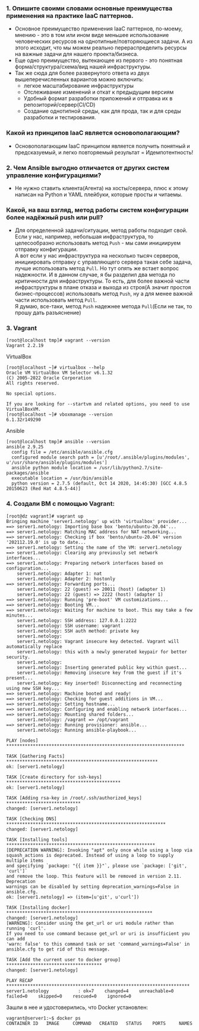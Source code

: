 ### 1. Опишите своими словами основные преимущества применения на практике IaaC паттернов.
* Основное преимущество применения IaaC паттернов, по-моему, мнению - это в том или ином виде меньшее использование человеческих ресурсов на однотипные/повторяющиеся задачи. А из этого исходит, что мы можем реально перераспределить ресурсы на важные задачи для нашего проекта/бизнеса.
* Еще одно преимущество, вытекающее из первого - это понятная форма/структура/схема/вид нашей инфраструктуры.
* Так же сюда для более развернутого ответа из двух вышеперечисленных вариантов можно включить:
  * легкое масштабирование инфраструктуры
  * Отслеживание изменений и откат к предыдущим версиям
  * Удобный формат разработки приложений и отправка их в репозиторий/сервер(CI/CD)
  * Создание однотипной среды, как для прода, так и для среды разработки и тестирования.
### Какой из принципов IaaC является основополагающим?
* Основополагающим IaaC принципом является получить понятный и предсказуемый, и легко повторяемый результат = Идемпотентность!
### 2. Чем Ansible выгодно отличается от других систем управление конфигурациями?
* Не нужно ставить клиента(Агента) на хосты/сервера, плюс к этому написан на Python и YAML плейбуки, которые просты и читаемы.
### Какой, на ваш взгляд, метод работы систем конфигурации более надёжный push или pull?
* Для определенной задачи/ситуации, метод работы подходит свой. Если у нас, например, небольшая инфраструктура, то целесообразно использовать метод `Push` - мы сами инициируем отправку конфигурации.\
А вот если у нас инфраструктура на несколько тысяч серверов, инициировать отправку с управляющего сервера такая себе задача, лучше использовать метод `Pull`. Но тут опять же встает вопрос надежности. И в данном случае, я бы разделил два метода по критичности для инфраструктуры. То есть, для более важной части инфраструктуры в плане отказа и выхода из строя(А значит простоя бизнес-процессов) использовать метод `Push`, ну а для менее важной части использовать метод `Pull`.\
Я думаю, все-таки, метод `Push` надежнее метода `Pull`(Если не так, то прошу дать разъяснение)
### 3. Vagrant
```
[root@localhost tmp]# vagrant --version
Vagrant 2.2.19
```
VirtualBox
```
[root@localhost ~]# virtualbox --help
Oracle VM VirtualBox VM Selector v6.1.32
(C) 2005-2022 Oracle Corporation
All rights reserved.

No special options.

If you are looking for --startvm and related options, you need to use VirtualBoxVM.
[root@localhost ~]# vboxmanage --version
6.1.32r149290
```
Ansible
```
[root@localhost tmp]# ansible --version
ansible 2.9.25
  config file = /etc/ansible/ansible.cfg
  configured module search path = [u'/root/.ansible/plugins/modules', u'/usr/share/ansible/plugins/modules']
  ansible python module location = /usr/lib/python2.7/site-packages/ansible
  executable location = /usr/bin/ansible
  python version = 2.7.5 (default, Oct 14 2020, 14:45:30) [GCC 4.8.5 20150623 (Red Hat 4.8.5-44)]
```
### 4. Создали ВМ с помощью Vagrant:
```
[root@dz vagrant]# vagrant up
Bringing machine 'server1.netology' up with 'virtualbox' provider...
==> server1.netology: Importing base box 'bento/ubuntu-20.04'...
==> server1.netology: Matching MAC address for NAT networking...
==> server1.netology: Checking if box 'bento/ubuntu-20.04' version '202112.19.0' is up to date...
==> server1.netology: Setting the name of the VM: server1.netology
==> server1.netology: Clearing any previously set network interfaces...
==> server1.netology: Preparing network interfaces based on configuration...
    server1.netology: Adapter 1: nat
    server1.netology: Adapter 2: hostonly
==> server1.netology: Forwarding ports...
    server1.netology: 22 (guest) => 20011 (host) (adapter 1)
    server1.netology: 22 (guest) => 2222 (host) (adapter 1)
==> server1.netology: Running 'pre-boot' VM customizations...
==> server1.netology: Booting VM...
==> server1.netology: Waiting for machine to boot. This may take a few minutes...
    server1.netology: SSH address: 127.0.0.1:2222
    server1.netology: SSH username: vagrant
    server1.netology: SSH auth method: private key
    server1.netology:
    server1.netology: Vagrant insecure key detected. Vagrant will automatically replace
    server1.netology: this with a newly generated keypair for better security.
    server1.netology:
    server1.netology: Inserting generated public key within guest...
    server1.netology: Removing insecure key from the guest if it's present...
    server1.netology: Key inserted! Disconnecting and reconnecting using new SSH key...
==> server1.netology: Machine booted and ready!
==> server1.netology: Checking for guest additions in VM...
==> server1.netology: Setting hostname...
==> server1.netology: Configuring and enabling network interfaces...
==> server1.netology: Mounting shared folders...
    server1.netology: /vagrant => /opt/vagrant
==> server1.netology: Running provisioner: ansible...
    server1.netology: Running ansible-playbook...

PLAY [nodes] *******************************************************************

TASK [Gathering Facts] *********************************************************
ok: [server1.netology]

TASK [Create directory for ssh-keys] *******************************************
ok: [server1.netology]

TASK [Adding rsa-key in /root/.ssh/authorized_keys] ****************************
changed: [server1.netology]

TASK [Checking DNS] ************************************************************
changed: [server1.netology]

TASK [Installing tools] ********************************************************
[DEPRECATION WARNING]: Invoking "apt" only once while using a loop via
squash_actions is deprecated. Instead of using a loop to supply multiple items
and specifying `package: "{{ item }}"`, please use `package: ['git', 'curl']`
and remove the loop. This feature will be removed in version 2.11. Deprecation
warnings can be disabled by setting deprecation_warnings=False in ansible.cfg.
ok: [server1.netology] => (item=[u'git', u'curl'])

TASK [Installing docker] *******************************************************
changed: [server1.netology]
[WARNING]: Consider using the get_url or uri module rather than running 'curl'.
If you need to use command because get_url or uri is insufficient you can add
'warn: false' to this command task or set 'command_warnings=False' in
ansible.cfg to get rid of this message.

TASK [Add the current user to docker group] ************************************
changed: [server1.netology]

PLAY RECAP *********************************************************************
server1.netology           : ok=7    changed=4    unreachable=0    failed=0    skipped=0    rescued=0    ignored=0
```
Зашли в нее и удостоверились, что Docker установлен:
```
vagrant@server1:~$ docker ps
CONTAINER ID   IMAGE     COMMAND   CREATED   STATUS    PORTS     NAMES
```
